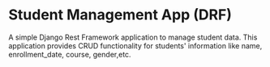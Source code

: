 # Student Management App (DRF)
A simple Django Rest Framework application to manage student data. This application provides CRUD functionality for students' information like name, enrollment_date, course, gender,etc.

